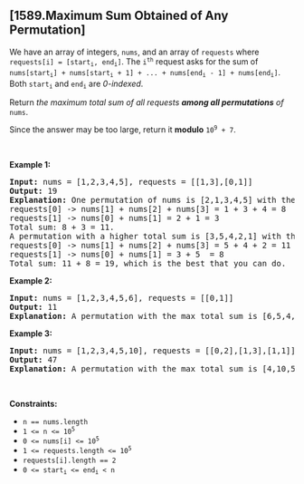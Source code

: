 ## [1589.Maximum Sum Obtained of Any Permutation]
<p>We have an array of integers, <code>nums</code>, and an array of <code>requests</code> where <code>requests[i] = [start<sub>i</sub>, end<sub>i</sub>]</code>. The <code>i<sup>th</sup></code> request asks for the sum of <code>nums[start<sub>i</sub>] + nums[start<sub>i</sub> + 1] + ... + nums[end<sub>i</sub> - 1] + nums[end<sub>i</sub>]</code>. Both <code>start<sub>i</sub></code> and <code>end<sub>i</sub></code> are <em>0-indexed</em>.</p>

<p>Return <em>the maximum total sum of all requests <strong>among all permutations</strong> of</em> <code>nums</code>.</p>

<p>Since the answer may be too large, return it <strong>modulo</strong> <code>10<sup>9</sup> + 7</code>.</p>

<p>&nbsp;</p>
<p><strong class="example">Example 1:</strong></p>

<pre>
<strong>Input:</strong> nums = [1,2,3,4,5], requests = [[1,3],[0,1]]
<strong>Output:</strong> 19
<strong>Explanation:</strong> One permutation of nums is [2,1,3,4,5] with the following result: 
requests[0] -&gt; nums[1] + nums[2] + nums[3] = 1 + 3 + 4 = 8
requests[1] -&gt; nums[0] + nums[1] = 2 + 1 = 3
Total sum: 8 + 3 = 11.
A permutation with a higher total sum is [3,5,4,2,1] with the following result:
requests[0] -&gt; nums[1] + nums[2] + nums[3] = 5 + 4 + 2 = 11
requests[1] -&gt; nums[0] + nums[1] = 3 + 5  = 8
Total sum: 11 + 8 = 19, which is the best that you can do.
</pre>

<p><strong class="example">Example 2:</strong></p>

<pre>
<strong>Input:</strong> nums = [1,2,3,4,5,6], requests = [[0,1]]
<strong>Output:</strong> 11
<strong>Explanation:</strong> A permutation with the max total sum is [6,5,4,3,2,1] with request sums [11].</pre>

<p><strong class="example">Example 3:</strong></p>

<pre>
<strong>Input:</strong> nums = [1,2,3,4,5,10], requests = [[0,2],[1,3],[1,1]]
<strong>Output:</strong> 47
<strong>Explanation:</strong> A permutation with the max total sum is [4,10,5,3,2,1] with request sums [19,18,10].</pre>

<p>&nbsp;</p>
<p><strong>Constraints:</strong></p>

<ul>
	<li><code>n == nums.length</code></li>
	<li><code>1 &lt;= n &lt;= 10<sup>5</sup></code></li>
	<li><code>0 &lt;= nums[i]&nbsp;&lt;= 10<sup>5</sup></code></li>
	<li><code>1 &lt;= requests.length &lt;=&nbsp;10<sup>5</sup></code></li>
	<li><code>requests[i].length == 2</code></li>
	<li><code>0 &lt;= start<sub>i</sub>&nbsp;&lt;= end<sub>i</sub>&nbsp;&lt;&nbsp;n</code></li>
</ul>
